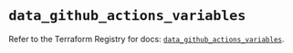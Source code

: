# `data_github_actions_variables`

Refer to the Terraform Registry for docs: [`data_github_actions_variables`](https://registry.terraform.io/providers/integrations/github/5.45.0/docs/data-sources/actions_variables).
